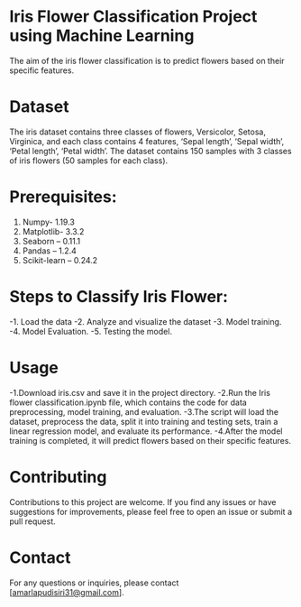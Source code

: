 # Iris Flower Classification Project using Machine Learning
The aim of the iris flower classification is to predict flowers based on their specific features.
# Dataset
The iris dataset contains three classes of flowers, Versicolor, Setosa, Virginica, and each class contains 4 features, ‘Sepal length’, ‘Sepal width’, ‘Petal length’, ‘Petal width’.
The dataset contains 150 samples with 3 classes of iris flowers (50 samples for each class).
# Prerequisites:
1. Numpy- 1.19.3
2. Matplotlib- 3.3.2
3. Seaborn – 0.11.1
4. Pandas – 1.2.4
5. Scikit-learn – 0.24.2

# Steps to Classify Iris Flower:
-1. Load the data
-2. Analyze and visualize the dataset
-3. Model training.
-4. Model Evaluation.
-5. Testing the model.
# Usage
-1.Download iris.csv and save it in the project directory.
-2.Run the Iris flower classification.ipynb file, which contains the code for data preprocessing, model training, and evaluation.
-3.The script will load the dataset, preprocess the data, split it into training and testing sets, train a linear regression model, and evaluate its performance.
-4.After the model training is completed, it will predict flowers based on their specific features.
# Contributing
Contributions to this project are welcome. If you find any issues or have suggestions for improvements, please feel free to open an issue or submit a pull request.
# Contact
For any questions or inquiries, please contact [amarlapudisiri31@gmail.com].


